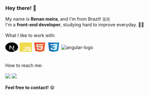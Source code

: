 ### Hey there! 👋

My name is **Renan meira**, and I'm from Brazil! 🇧🇷 <br>
I'm a **front-end developer**, studying hard to improve everyday. 👦🏻
<br>
<br>
What I like to work with:
<div style="display: inline_block">
  <img align="center" alt="css-logo" height="30" width="40" src="https://raw.githubusercontent.com/devicons/devicon/master/icons/nextjs/nextjs-original.svg">
  <img align="center" alt="js-logo" height="30" width="40" src="https://raw.githubusercontent.com/devicons/devicon/master/icons/javascript/javascript-plain.svg">
  <img align="center" alt="html-logo" height="30" width="40" src="https://raw.githubusercontent.com/devicons/devicon/master/icons/html5/html5-original.svg">
  <img align="center" alt="css-logo" height="30" width="40" src="https://raw.githubusercontent.com/devicons/devicon/master/icons/css3/css3-original.svg">
   <img align="center" alt="angular-logo" height="30" width="80" src="https://img.shields.io/badge/Angular-DD0031?style=for-the-badge&logo=angular&logoColor=white">
</div>
<br>
<br>
How to reach me:
<div>
  <br>
  <a href = "renan.meira25@gmail.com.com"><img src="https://img.shields.io/badge/-Gmail-%23EA4335?style=for-the-badge&logo=gmail&logoColor=white" target="_blank" rel="noopener noreferrer"></a>
  <a href="https://www.linkedin.com/in/renan-santos-meira-407046185/" target="_blank" rel="noopener noreferrer"><img src="https://img.shields.io/badge/-LinkedIn-%230077B5?style=for-the-badge&logo=linkedin&logoColor=white" target="_blank"></a>
</div>
<br>
<strong>Feel free to contact!</strong> 😄



